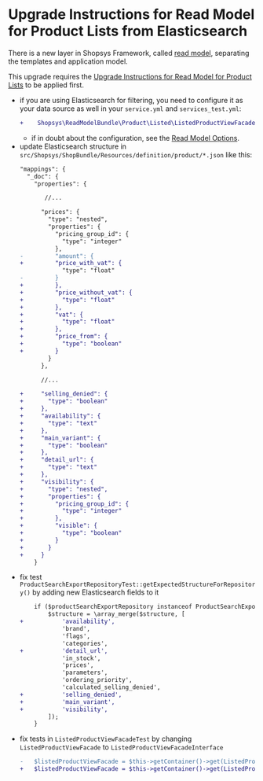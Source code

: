 # Upgrade Instructions for Read Model for Product Lists from Elasticsearch

There is a new layer in Shopsys Framework, called [read model](/docs/model/introduction-to-read-model.md), separating the templates and application model.

This upgrade requires the [Upgrade Instructions for Read Model for Product Lists](/upgrade/upgrade-instructions-for-read-model-for-product-lists.md) to be applied first.

- if you are using Elasticsearch for filtering, you need to configure it as your data source as well in your `service.yml` and `services_test.yml`:
    ```diff
    +    Shopsys\ReadModelBundle\Product\Listed\ListedProductViewFacadeInterface: '@Shopsys\ReadModelBundle\Product\Listed\ListedProductViewElasticFacade'
    ```
    - if in doubt about the configuration, see the [Read Model Options](/docs/model/introduction-to-read-model.md#read-model-options).
- update Elasticsearch structure in `src/Shopsys/ShopBundle/Resources/definition/product/*.json` like this:
    ```diff
    "mappings": {
      "_doc": {
        "properties": {

           //...

          "prices": {
            "type": "nested",
            "properties": {
              "pricing_group_id": {
                "type": "integer"
              },
    -         "amount": {
    +         "price_with_vat": {
                "type": "float"
    -         }
    +         },
    +         "price_without_vat": {
    +           "type": "float"
    +         },
    +         "vat": {
    +           "type": "float"
    +         },
    +         "price_from": {
    +           "type": "boolean"
    +         }
            }
          },

          //...

    +     "selling_denied": {
    +       "type": "boolean"
    +     },
    +     "availability": {
    +       "type": "text"
    +     },
    +     "main_variant": {
    +       "type": "boolean"
    +     },
    +     "detail_url": {
    +       "type": "text"
    +     },
    +     "visibility": {
    +       "type": "nested",
    +       "properties": {
    +         "pricing_group_id": {
    +           "type": "integer"
    +         },
    +         "visible": {
    +           "type": "boolean"
    +         }
    +       }
    +     }
        }
    ```
- fix test `ProductSearchExportRepositoryTest::getExpectedStructureForRepository()` by adding new Elasticsearch fields to it
    ```diff
        if ($productSearchExportRepository instanceof ProductSearchExportWithFilterRepository) {
            $structure = \array_merge($structure, [
    +           'availability',
                'brand',
                'flags',
                'categories',
    +           'detail_url',
                'in_stock',
                'prices',
                'parameters',
                'ordering_priority',
                'calculated_selling_denied',
    +           'selling_denied',
    +           'main_variant',
    +           'visibility',
            ]);
        }
    ```
- fix tests in `ListedProductViewFacadeTest` by changing `ListedProductViewFacade` to `ListedProductViewFacadeInterface`
    ```diff
    -   $listedProductViewFacade = $this->getContainer()->get(ListedProductViewFacade::class);
    +   $listedProductViewFacade = $this->getContainer()->get(ListedProductViewFacadeInterface::class);
    ```
